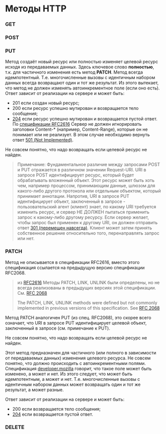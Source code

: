 # Методы HTTP

### GET

### POST

### PUT
Метод создаёт новый ресурс или полностью изменяет целевой ресурс исходя из передаваемых данных. Здесь ключевое слово __полностью__, т.к. для частичного изменения есть метод __PATCH__.
Метод всегда идемпотентный. Т.е. многочисленные вызовы с идентичным набором данных всегда возвращают один и тот же результат. Из этого вытекает, что метод не должен изменять автоинкрементное поле (если оно есть).
Ответ зависит от реализации на сервере и может быть:
- 201 если создан новый ресурс;
- 200 если ресурс успешно мутирован и возвращается тело сообщения;
- [204](https://developer.mozilla.org/ru/docs/Web/HTTP/Status/204) если ресурс успешно мутирован и возвращается пустой ответ.
По [спецификации RFC2616](https://datatracker.ietf.org/doc/html/rfc2616) Сервер не должен игнорировать заголовки Content-* (например, Content-Range), которые он не понимает или не реализует. В этом случае необходимо вернуть ответ [501 (Not Implemented)](https://developer.mozilla.org/ru/docs/Web/HTTP/Status/501).

Не совсем понятно, что надо возвращать если целевой ресурс не найден.

>Примечание:
Фундаментальное различие между запросами POST и PUT отражается в различном значении Request-URI. URI в запросе POST идентифицирует ресурс, который будет обрабатывать вложенный объект. Этот ресурс может быть хоть чем, например процессом, принимающим данные, шлюзом для какого-либо другого протокола или отдельным объектом, который принимает аннотации. Напротив, URI в запросе PUT идентифицирует объект, заключенный в запросе - пользовательский агент (клиент) знает, по какому URI требуется изменить ресурс, и сервер НЕ ДОЛЖЕН пытаться применить запрос к какому-либо другому ресурсу. Если сервер желает, чтобы запрос был применен к другому URI, он должен отправить ответ [301 (перемещен навсегда)](https://developer.mozilla.org/ru/docs/Web/HTTP/Status/301). Клиент может затем принять собственное решение относительно того, перенаправлять запрос или нет.

### PATCH
Метод не описывается в спецификации RFC2616, вместо этого спецификация ссылается на предыдущую версию спецификации RFC2068.
> из [RFC2616](https://datatracker.ietf.org/doc/html/rfc2616)
> Методы PATCH, LINK, UNLINK были определены, но не всегда реализованы в предыдущих версиях этой спецификации. См. [RFC 2068](https://datatracker.ietf.org/doc/html/rfc2068)
> 
> The PATCH, LINK, UNLINK methods were defined but not commonly implemented in previous versions of this specification. See [RFC 2068](https://datatracker.ietf.org/doc/html/rfc2068)

Метод PATCH аналогичен PUT (из спец. RFC2068), это скорее всего означает, что URI в запросе PUT идентифицирует целевой объект, заключенный в запросе (см. примечание к PUT).

Не совсем понятно, что надо возвращать если целевой ресурс не найден.

Этот метод предназначен для частичного (или полного в зависимости от передаваемых данных) изменения целевого ресурса. 
Не совсем понятно, что должно происходить с автоинкрементными полями. Спецификация [developer.mozilla](https://developer.mozilla.org/ru/docs/Web/HTTP/Methods/PATCH) говорит, что такое поле может быть изменено, а может и нет.
Из этого следует, что может быть идемпотентным, а может и нет. Т.е. многочисленные вызовы с идентичным набором данных может возвращать один и тот же результат, а может разные.

Ответ зависит от реализации на сервере и может быть:
- 200 если возвращается тело сообщения;
- [204](https://developer.mozilla.org/ru/docs/Web/HTTP/Status/204) если возвращается пустой ответ.


### DELETE